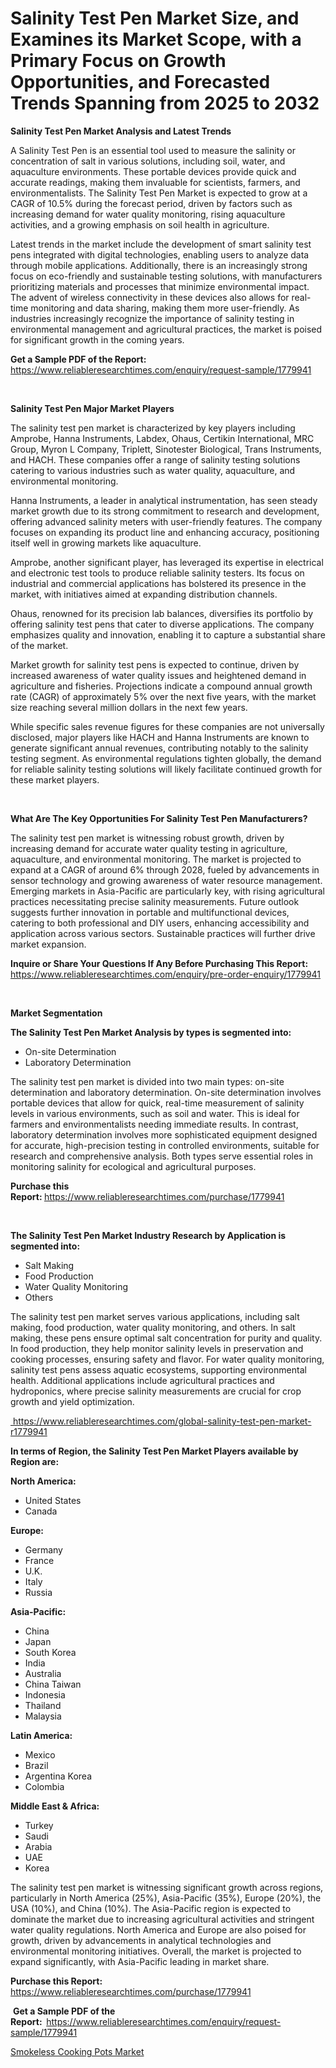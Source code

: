 <p><h1>Salinity Test Pen Market Size, and Examines its Market Scope, with a Primary Focus on Growth Opportunities, and Forecasted Trends Spanning from 2025 to 2032</h1></p><p><strong>Salinity Test Pen Market Analysis and Latest Trends</strong></p>
<p><p>A Salinity Test Pen is an essential tool used to measure the salinity or concentration of salt in various solutions, including soil, water, and aquaculture environments. These portable devices provide quick and accurate readings, making them invaluable for scientists, farmers, and environmentalists. The Salinity Test Pen Market is expected to grow at a CAGR of 10.5% during the forecast period, driven by factors such as increasing demand for water quality monitoring, rising aquaculture activities, and a growing emphasis on soil health in agriculture. </p><p>Latest trends in the market include the development of smart salinity test pens integrated with digital technologies, enabling users to analyze data through mobile applications. Additionally, there is an increasingly strong focus on eco-friendly and sustainable testing solutions, with manufacturers prioritizing materials and processes that minimize environmental impact. The advent of wireless connectivity in these devices also allows for real-time monitoring and data sharing, making them more user-friendly. As industries increasingly recognize the importance of salinity testing in environmental management and agricultural practices, the market is poised for significant growth in the coming years.</p></p>
<p><strong>Get a Sample PDF of the Report:&nbsp;</strong> <a href="https://www.reliableresearchtimes.com/enquiry/request-sample/1779941?utm_campaign=2606&utm_medium=2&utm_source=Github&utm_content=ia&utm_term=25032025&utm_id=salinity-test-pen">https://www.reliableresearchtimes.com/enquiry/request-sample/1779941</a></p>
<p>&nbsp;</p>
<p><strong>Salinity Test Pen Major Market Players</strong></p>
<p><p>The salinity test pen market is characterized by key players including Amprobe, Hanna Instruments, Labdex, Ohaus, Certikin International, MRC Group, Myron L Company, Triplett, Sinotester Biological, Trans Instruments, and HACH. These companies offer a range of salinity testing solutions catering to various industries such as water quality, aquaculture, and environmental monitoring.</p><p>Hanna Instruments, a leader in analytical instrumentation, has seen steady market growth due to its strong commitment to research and development, offering advanced salinity meters with user-friendly features. The company focuses on expanding its product line and enhancing accuracy, positioning itself well in growing markets like aquaculture.</p><p>Amprobe, another significant player, has leveraged its expertise in electrical and electronic test tools to produce reliable salinity testers. Its focus on industrial and commercial applications has bolstered its presence in the market, with initiatives aimed at expanding distribution channels.</p><p>Ohaus, renowned for its precision lab balances, diversifies its portfolio by offering salinity test pens that cater to diverse applications. The company emphasizes quality and innovation, enabling it to capture a substantial share of the market.</p><p>Market growth for salinity test pens is expected to continue, driven by increased awareness of water quality issues and heightened demand in agriculture and fisheries. Projections indicate a compound annual growth rate (CAGR) of approximately 5% over the next five years, with the market size reaching several million dollars in the next few years.</p><p>While specific sales revenue figures for these companies are not universally disclosed, major players like HACH and Hanna Instruments are known to generate significant annual revenues, contributing notably to the salinity testing segment. As environmental regulations tighten globally, the demand for reliable salinity testing solutions will likely facilitate continued growth for these market players.</p></p>
<p>&nbsp;</p>
<p><strong>What Are The Key Opportunities For Salinity Test Pen Manufacturers?</strong></p>
<p><p>The salinity test pen market is witnessing robust growth, driven by increasing demand for accurate water quality testing in agriculture, aquaculture, and environmental monitoring. The market is projected to expand at a CAGR of around 6% through 2028, fueled by advancements in sensor technology and growing awareness of water resource management. Emerging markets in Asia-Pacific are particularly key, with rising agricultural practices necessitating precise salinity measurements. Future outlook suggests further innovation in portable and multifunctional devices, catering to both professional and DIY users, enhancing accessibility and application across various sectors. Sustainable practices will further drive market expansion.</p></p>
<p><strong>Inquire or Share Your Questions If Any Before Purchasing This Report:</strong> <a href="https://www.reliableresearchtimes.com/enquiry/pre-order-enquiry/1779941?utm_campaign=2606&utm_medium=2&utm_source=Github&utm_content=ia&utm_term=25032025&utm_id=salinity-test-pen">https://www.reliableresearchtimes.com/enquiry/pre-order-enquiry/1779941</a></p>
<p>&nbsp;</p>
<p><strong>Market Segmentation</strong></p>
<p><strong>The Salinity Test Pen Market Analysis by types is segmented into:</strong></p>
<p><ul><li>On-site Determination</li><li>Laboratory Determination</li></ul></p>
<p><p>The salinity test pen market is divided into two main types: on-site determination and laboratory determination. On-site determination involves portable devices that allow for quick, real-time measurement of salinity levels in various environments, such as soil and water. This is ideal for farmers and environmentalists needing immediate results. In contrast, laboratory determination involves more sophisticated equipment designed for accurate, high-precision testing in controlled environments, suitable for research and comprehensive analysis. Both types serve essential roles in monitoring salinity for ecological and agricultural purposes.</p></p>
<p><strong>Purchase this Report:&nbsp;</strong><a href="https://www.reliableresearchtimes.com/purchase/1779941?utm_campaign=2606&utm_medium=2&utm_source=Github&utm_content=ia&utm_term=25032025&utm_id=salinity-test-pen">https://www.reliableresearchtimes.com/purchase/1779941</a></p>
<p>&nbsp;</p>
<p><strong>The Salinity Test Pen Market Industry Research by Application is segmented into:</strong></p>
<p><ul><li>Salt Making</li><li>Food Production</li><li>Water Quality Monitoring</li><li>Others</li></ul></p>
<p><p>The salinity test pen market serves various applications, including salt making, food production, water quality monitoring, and others. In salt making, these pens ensure optimal salt concentration for purity and quality. In food production, they help monitor salinity levels in preservation and cooking processes, ensuring safety and flavor. For water quality monitoring, salinity test pens assess aquatic ecosystems, supporting environmental health. Additional applications include agricultural practices and hydroponics, where precise salinity measurements are crucial for crop growth and yield optimization.</p></p>
<p><a href="https://www.reliableresearchtimes.com/global-salinity-test-pen-market-r1779941?utm_campaign=2606&utm_medium=2&utm_source=Github&utm_content=ia&utm_term=25032025&utm_id=salinity-test-pen">&nbsp;https://www.reliableresearchtimes.com/global-salinity-test-pen-market-r1779941</a></p>
<p><strong>In terms of Region, the Salinity Test Pen Market Players available by Region are:</strong></p>
<p>
    <p> <strong> North America: </strong>
        <ul>
            <li>United States</li>
            <li>Canada</li>
        </ul>
        </p> 
    <p> <strong> Europe: </strong>
        <ul>
            <li>Germany</li>
            <li>France</li>
            <li>U.K.</li>
            <li>Italy</li>
            <li>Russia</li>
        </ul>
        </p> 
    <p> <strong> Asia-Pacific: </strong>
        <ul>
            <li>China</li>
            <li>Japan</li>
            <li>South Korea</li>
            <li>India</li>
            <li>Australia</li>
            <li>China Taiwan</li>
            <li>Indonesia</li>
            <li>Thailand</li>
            <li>Malaysia</li>
        </ul>
        </p> 
    <p> <strong> Latin America: </strong>
        <ul>
            <li>Mexico</li>
            <li>Brazil</li>
            <li>Argentina Korea</li>
            <li>Colombia</li>
        </ul>
        </p> 
    <p> <strong> Middle East & Africa: </strong>
        <ul>
            <li>Turkey</li>
            <li>Saudi</li>
            <li>Arabia</li>
            <li>UAE</li>
            <li>Korea</li>
        </ul>
    </p>
    </p>
<p><p>The salinity test pen market is witnessing significant growth across regions, particularly in North America (25%), Asia-Pacific (35%), Europe (20%), the USA (10%), and China (10%). The Asia-Pacific region is expected to dominate the market due to increasing agricultural activities and stringent water quality regulations. North America and Europe are also poised for growth, driven by advancements in analytical technologies and environmental monitoring initiatives. Overall, the market is projected to expand significantly, with Asia-Pacific leading in market share.</p></p>
<p><strong>Purchase this Report: </strong><a href="https://www.reliableresearchtimes.com/purchase/1779941?utm_campaign=2606&utm_medium=2&utm_source=Github&utm_content=ia&utm_term=25032025&utm_id=salinity-test-pen">https://www.reliableresearchtimes.com/purchase/1779941</a></p>
<p>&nbsp;<strong>Get a Sample PDF of the Report:&nbsp;&nbsp;</strong><a href="https://www.reliableresearchtimes.com/enquiry/request-sample/1779941?utm_campaign=2606&utm_medium=2&utm_source=Github&utm_content=ia&utm_term=25032025&utm_id=salinity-test-pen">https://www.reliableresearchtimes.com/enquiry/request-sample/1779941</a></p>
<p><strong></strong></p>
<p><p><a href="https://github.com/ulyssacrayne00231/Market-Research-Report-List-1/blob/main/smokeless-cooking-pots-market.md?utm_campaign=2606&utm_medium=2&utm_source=Github&utm_content=ia&utm_term=25032025&utm_id=salinity-test-pen">Smokeless Cooking Pots Market</a></p></p>